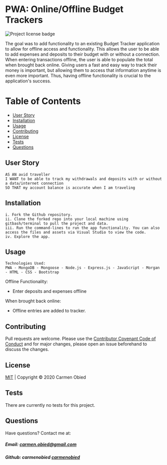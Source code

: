 # PWA: Online/Offline Budget Trackers

![Project license badge](https://img.shields.io/badge/license-MIT-brightgreen)

The goal was to add functionality to an existing Budget Tracker application to allow for offline access and functionality. This allows the user to be able to add expenses and deposits to their budget with or without a connection. When entering transactions offline, the user is able to populate the total when brought back online. Giving users a fast and easy way to track their money is important, but allowing them to access that information anytime is even more important. Thus, having offline functionality is crucial to the application's success.

# Table of Contents
  * [User Story](#User-Story)
  * [Installation](#Installation)
  * [Usage](#Usage)
  * [Contributing](#Contributing)
  * [License](#License)
  * [Tests](#License)
  * [Questions](#Questions)

## User Story
```
AS AN avid traveller
I WANT to be able to track my withdrawals and deposits with or without a data/internet connection
SO THAT my account balance is accurate when I am traveling
```

## Installation
```
i. Fork the Github repository.
ii. Clone the forked repo into your local machine using gitbash/terminal to pull the project and data.
iii. Run the command-lines to run the app functionality. You can also access the files and assets via Visual Studio to view the code. 
iv. Explore the app.

```

## Usage
```
Technologies Used:
PWA - MongoDB - Mongoose - Node.js - Express.js - JavaScript - Morgan - HTML - CSS - Bootstrap
```

Offline Functionality:
  * Enter deposits and expenses offline

When brought back online:
  * Offline entries are added to tracker.

## Contributing
Pull requests are welcome. Please use the [Contributor Covenant Code of Conduct](https://www.contributor-covenant.org/version/2/0/code_of_conduct/code_of_conduct.md) and for major changes, please open an issue beforehand to discuss the changes.

## License 
[MIT](https://github.com/carmenobied/Workout-Tracker/blob/master/LICENSE) | Copyright © 2020 Carmen Obied

## Tests 
There are currently no tests for this project.

## Questions  
Have questions? Contact me at:
##### Email: carmen.obied@gmail.com
##### Github:  **carmenobied** [carmenobied](https://github.com/carmenobied)